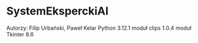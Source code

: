 # SystemEksperckiAI
Autorzy: Filip Urbański, Paweł Kelar
Python 3.12.1
moduł clips 1.0.4
moduł Tkinter 8.6
